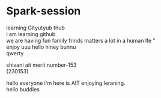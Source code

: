 # Spark-session
learning Gityutyub thub<br>
i am learning github<br>
we are having fun family frinds matters a lot in a human lfe "<br>
enjoy uuu
hello hiney bunnu <br>
qwerty<br>

shivani ait merit number-153<br>
(230153)

hello everyone i'm here is AIT enjoying leraning.<br>
hello buddies
